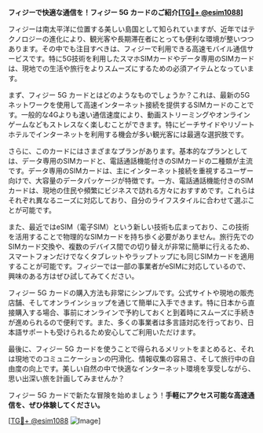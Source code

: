 **フィジーで快適な通信を！フィジー 5G カードのご紹介[[TG💪+ @esim1088](https://t.me/s/esim1088)]**

フィジーは南太平洋に位置する美しい島国として知られていますが、近年ではテクノロジーの進化により、観光客や長期滞在者にとっても便利な環境が整いつつあります。その中でも注目すべきは、フィジーで利用できる高速モバイル通信サービスです。特に5G技術を利用したスマホSIMカードやデータ専用のSIMカードは、現地での生活や旅行をよりスムーズにするための必須アイテムとなっています。

まず、フィジー 5G カードとはどのようなものでしょうか？これは、最新の5Gネットワークを使用して高速インターネット接続を提供するSIMカードのことです。一般的な4Gよりも速い通信速度により、動画ストリーミングやオンラインゲームなどもストレスなく楽しむことができます。特にビーチサイドやリゾートホテルでインターネットを利用する機会が多い観光客には最適な選択肢です。

さらに、このカードにはさまざまなプランがあります。基本的なプランとしては、データ専用のSIMカードと、電話通話機能付きのSIMカードの二種類が主流です。データ専用のSIMカードは、主にインターネット接続を重視するユーザー向けで、大容量のデータパッケージが特徴です。一方、電話通話機能付きのSIMカードは、現地の住民や頻繁にビジネスで訪れる方々におすすめです。これらはそれぞれ異なるニーズに対応しており、自分のライフスタイルに合わせて選ぶことが可能です。

また、最近ではeSIM（電子SIM）という新しい技術も広まっており、この技術を活用することで物理的なSIMカードを持ち歩く必要がありません。旅行先でのSIMカード交換や、複数のデバイス間での切り替えが非常に簡単に行えるため、スマートフォンだけでなくタブレットやラップトップにも同じSIMカードを適用することが可能です。フィジーでは一部の事業者がeSIMに対応しているので、興味のある方はぜひ試してみてください。

フィジー 5G カードの購入方法も非常にシンプルです。公式サイトや現地の販売店舗、そしてオンラインショップを通じて簡単に入手できます。特に日本から直接購入する場合、事前にオンラインで予約しておくと到着時にスムーズに手続きが進められるので便利です。また、多くの事業者は多言語対応を行っており、日本語サポートも受けられるため安心してご利用いただけます。

最後に、フィジー 5G カードを使うことで得られるメリットをまとめると、それは現地でのコミュニケーションの円滑化、情報収集の容易さ、そして旅行中の自由度の向上です。美しい自然の中で快適なインターネット環境を享受しながら、思い出深い旅を計画してみませんか？

フィジー 5G カードで新たな冒険を始めましょう！**手軽にアクセス可能な高速通信を、ぜひ体験してください。**

[[TG💪+ @esim1088](https://t.me/s/esim1088) ![Image](https://i.postimg.cc/Y0z9fWf4/image.png)]
